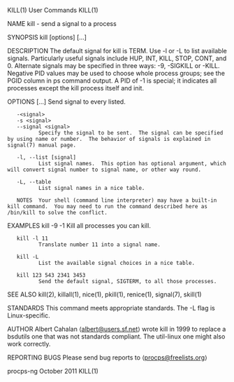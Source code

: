KILL(1)                                                                                                                                              User Commands                                                                                                                                              KILL(1)

NAME
       kill - send a signal to a process

SYNOPSIS
       kill [options] <pid> [...]

DESCRIPTION
       The  default  signal  for kill is TERM.  Use -l or -L to list available signals.  Particularly useful signals include HUP, INT, KILL, STOP, CONT, and 0.  Alternate signals may be specified in three ways: -9, -SIGKILL or -KILL.  Negative PID values may be used to choose whole process groups; see the PGID
       column in ps command output.  A PID of -1 is special; it indicates all processes except the kill process itself and init.

OPTIONS
       <pid> [...]
              Send signal to every <pid> listed.

       -<signal>
       -s <signal>
       --signal <signal>
              Specify the signal to be sent.  The signal can be specified by using name or number.  The behavior of signals is explained in signal(7) manual page.

       -l, --list [signal]
              List signal names.  This option has optional argument, which will convert signal number to signal name, or other way round.

       -L, --table
              List signal names in a nice table.

       NOTES  Your shell (command line interpreter) may have a built-in kill command.  You may need to run the command described here as /bin/kill to solve the conflict.

EXAMPLES
       kill -9 -1
              Kill all processes you can kill.

       kill -l 11
              Translate number 11 into a signal name.

       kill -L
              List the available signal choices in a nice table.

       kill 123 543 2341 3453
              Send the default signal, SIGTERM, to all those processes.

SEE ALSO
       kill(2), killall(1), nice(1), pkill(1), renice(1), signal(7), skill(1)

STANDARDS
       This command meets appropriate standards. The -L flag is Linux-specific.

AUTHOR
       Albert Cahalan ⟨albert@users.sf.net⟩ wrote kill in 1999 to replace a bsdutils one that was not standards compliant.  The util-linux one might also work correctly.

REPORTING BUGS
       Please send bug reports to ⟨procps@freelists.org⟩

procps-ng                                                                                                                                             October 2011                                                                                                                                              KILL(1)
